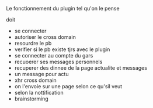Le fonctionnement du plugin tel qu'on le pense

doit 
- se connecter
- autoriser le cross domain
- resourdre le pb
- verifier si le pb existe tjrs avec le plugin
- se connecter au compte du gars
- recuoerer ses messages personnels 
- recuperer des dinnee de la page actualite et messages
- un message pour actu
- xhr cross domain
- on l'envoie sur une page selon ce qu'sil veut
- selon la nottification 
- brainstorming